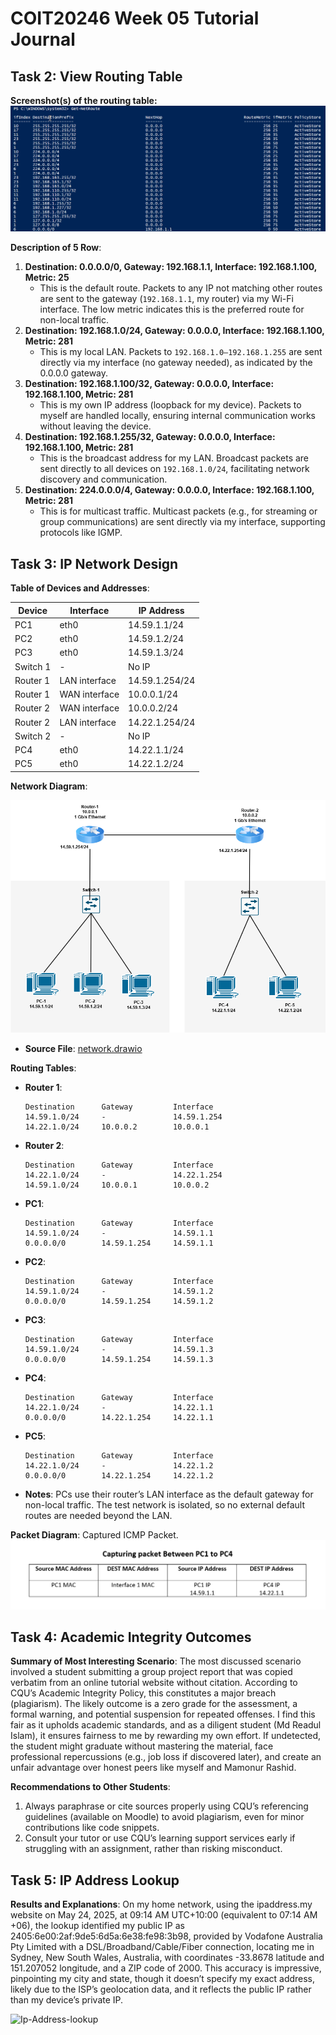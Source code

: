 # COIT20246 Week 05 Tutorial Journal

## Task 2: View Routing Table
**Screenshot(s) of the routing table:**
![After Button Click](images/week05-task2-powershell.png)

**Description of 5 Row**:
1. **Destination: 0.0.0.0/0, Gateway: 192.168.1.1, Interface: 192.168.1.100, Metric: 25**
   - This is the default route. Packets to any IP not matching other routes are sent to the gateway (`192.168.1.1`, my router) via my Wi-Fi interface. The low metric indicates this is the preferred route for non-local traffic.
2. **Destination: 192.168.1.0/24, Gateway: 0.0.0.0, Interface: 192.168.1.100, Metric: 281**
   - This is my local LAN. Packets to `192.168.1.0–192.168.1.255` are sent directly via my interface (no gateway needed), as indicated by the 0.0.0.0 gateway.
3. **Destination: 192.168.1.100/32, Gateway: 0.0.0.0, Interface: 192.168.1.100, Metric: 281**
   - This is my own IP address (loopback for my device). Packets to myself are handled locally, ensuring internal communication works without leaving the device.
4. **Destination: 192.168.1.255/32, Gateway: 0.0.0.0, Interface: 192.168.1.100, Metric: 281**
   - This is the broadcast address for my LAN. Broadcast packets are sent directly to all devices on `192.168.1.0/24`, facilitating network discovery and communication.
5. **Destination: 224.0.0.0/4, Gateway: 0.0.0.0, Interface: 192.168.1.100, Metric: 281**
   - This is for multicast traffic. Multicast packets (e.g., for streaming or group communications) are sent directly via my interface, supporting protocols like IGMP.
## Task 3: IP Network Design

**Table of Devices and Addresses**:

| Device        | Interface         | IP Address      |
|---------------|-------------------|-----------------|
| PC1           | eth0              | 14.59.1.1/24    |
| PC2           | eth0              | 14.59.1.2/24    |
| PC3           | eth0              | 14.59.1.3/24    |
| Switch 1      | -                 | No IP           |
| Router 1      | LAN interface     | 14.59.1.254/24  |
| Router 1      | WAN interface     | 10.0.0.1/24     |
| Router 2      | WAN interface     | 10.0.0.2/24     |
| Router 2      | LAN interface     | 14.22.1.254/24  |
| Switch 2      | -                 | No IP           |
| PC4           | eth0              | 14.22.1.1/24    |
| PC5           | eth0              | 14.22.1.2/24    |

**Network Diagram**:

![After Button Click](images/week05-task3-network.png)

- **Source File**: [network.drawio](images/week05-task3-network.drawio)


**Routing Tables**:
- **Router 1**:
  ```
  Destination      Gateway         Interface
  14.59.1.0/24     -               14.59.1.254
  14.22.1.0/24     10.0.0.2        10.0.0.1
  ```
- **Router 2**:
  ```
  Destination      Gateway         Interface
  14.22.1.0/24     -               14.22.1.254
  14.59.1.0/24     10.0.0.1        10.0.0.2
  ```
- **PC1**:
  ```
  Destination      Gateway         Interface
  14.59.1.0/24     -               14.59.1.1
  0.0.0.0/0        14.59.1.254     14.59.1.1
  ```
- **PC2**:
  ```
  Destination      Gateway         Interface
  14.59.1.0/24     -               14.59.1.2
  0.0.0.0/0        14.59.1.254     14.59.1.2
  ```
- **PC3**:
  ```
  Destination      Gateway         Interface
  14.59.1.0/24     -               14.59.1.3
  0.0.0.0/0        14.59.1.254     14.59.1.3
  ```
- **PC4**:
  ```
  Destination      Gateway         Interface
  14.22.1.0/24     -               14.22.1.1
  0.0.0.0/0        14.22.1.254     14.22.1.1
  ```
- **PC5**:
  ```
  Destination      Gateway         Interface
  14.22.1.0/24     -               14.22.1.2
  0.0.0.0/0        14.22.1.254     14.22.1.2
  ```
- **Notes**: PCs use their router’s LAN interface as the default gateway for non-local traffic. The test network is isolated, so no external default routes are needed beyond the LAN.

**Packet Diagram**: Captured ICMP Packet.
![packet-capture](images/week05-task3-packet-capture.png)


## Task 4: Academic Integrity Outcomes

**Summary of Most Interesting Scenario**:
The most discussed scenario involved a student submitting a group project report that was copied verbatim from an online tutorial website without citation. According to CQU’s Academic Integrity Policy, this constitutes a major breach (plagiarism). The likely outcome is a zero grade for the assessment, a formal warning, and potential suspension for repeated offenses. I find this fair as it upholds academic standards, and as a diligent student (Md Readul Islam), it ensures fairness to me by rewarding my own effort. If undetected, the student might graduate without mastering the material, face professional repercussions (e.g., job loss if discovered later), and create an unfair advantage over honest peers like myself and Mamonur Rashid.

**Recommendations to Other Students**:
1. Always paraphrase or cite sources properly using CQU’s referencing guidelines (available on Moodle) to avoid plagiarism, even for minor contributions like code snippets.
2. Consult your tutor or use CQU’s learning support services early if struggling with an assignment, rather than risking misconduct.

## Task 5: IP Address Lookup

**Results and Explanations**: On my home network, using the ipaddress.my website on May 24, 2025, at 09:14 AM UTC+10:00 (equivalent to 07:14 AM +06), the lookup identified my public IP as 2405:6e00:2af:9de5:6d5a:6e38:fe98:3b98, provided by Vodafone Australia Pty Limited with a DSL/Broadband/Cable/Fiber connection, locating me in Sydney, New South Wales, Australia, with coordinates -33.8678 latitude and 151.207052 longitude, and a ZIP code of 2000. This accuracy is impressive, pinpointing my city and state, though it doesn’t specify my exact address, likely due to the ISP’s geolocation data, and it reflects the public IP rather than my device’s private IP.

![Ip-Address-lookup](images/week05-task5-ipAddressLookup.png)
